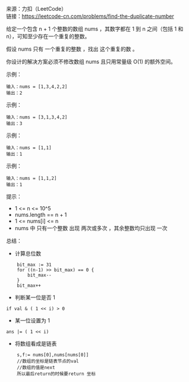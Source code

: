 
来源：力扣（LeetCode）  
链接：https://leetcode-cn.com/problems/find-the-duplicate-number

给定一个包含 n + 1 个整数的数组 nums ，其数字都在 1 到 n 之间（包括 1 和 n），可知至少存在一个重复的整数。

假设 nums 只有 一个重复的整数 ，找出 这个重复的数 。

你设计的解决方案必须不修改数组 nums 且只用常量级 O(1) 的额外空间。


示例：
```
输入：nums = [1,3,4,2,2]
输出：2
```
示例：
```
输入：nums = [3,1,3,4,2]
输出：3
```

示例：
```
输入：nums = [1,1]
输出：1
```

示例：
```
输入：nums = [1,1,2]
输出：1
```

提示：
* 1 <= n <= 10^5
* nums.length == n + 1
* 1 <= nums[i] <= n
* nums 中 只有一个整数 出现 两次或多次 ，其余整数均只出现 一次


总结：
* 计算总位数
```golang
    bit_max := 31
    for ((n-1) >> bit_max) == 0 {
        bit_max--
    }
    bit_max++
```
* 判断某一位是否 1
```golang
if val & ( 1 << i) > 0
```
* 某一位设置为 1
```golang
ans |= ( 1 << i)
```
* 将数组看成是链表
```golang
	s,f:= nums[0],nums[nums[0]]
    //数组的坐标是链表节点的val
	//数组的值是next
	所以最后return的时候要return 坐标
```

